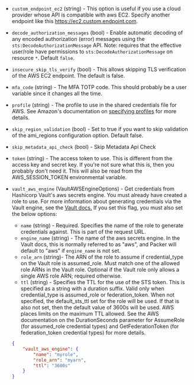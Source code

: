 <!-- Code generated from the comments of the AccessConfig struct in builder/amazon/common/access_config.go; DO NOT EDIT MANUALLY -->

-   `custom_endpoint_ec2` (string) - This option is useful if you use a cloud
    provider whose API is compatible with aws EC2. Specify another endpoint
    like this https://ec2.custom.endpoint.com.
    
-   `decode_authorization_messages` (bool) - Enable automatic decoding of any encoded authorization (error) messages
    using the `sts:DecodeAuthorizationMessage` API. Note: requires that the
    effective user/role have permissions to `sts:DecodeAuthorizationMessage`
    on resource `*`. Default `false`.
    
-   `insecure_skip_tls_verify` (bool) - This allows skipping TLS
    verification of the AWS EC2 endpoint. The default is false.
    
-   `mfa_code` (string) - The MFA TOTP code. This should probably be a user variable since it
    changes all the time.
    
-   `profile` (string) - The profile to use in the shared credentials file for
    AWS. See Amazon's documentation on [specifying
    profiles](https://docs.aws.amazon.com/sdk-for-go/v1/developer-guide/configuring-sdk.html#specifying-profiles)
    for more details.
    
-   `skip_region_validation` (bool) - Set to true if you want to skip
    validation of the ami_regions configuration option. Default false.
    
-   `skip_metadata_api_check` (bool) - Skip Metadata Api Check
-   `token` (string) - The access token to use. This is different from the
    access key and secret key. If you're not sure what this is, then you
    probably don't need it. This will also be read from the AWS_SESSION_TOKEN
    environmental variable.
    
-   `vault_aws_engine` (VaultAWSEngineOptions) - Get credentials from Hashicorp Vault's aws secrets engine. You must
    already have created a role to use. For more information about
    generating credentials via the Vault engine, see the [Vault
    docs.](https://www.vaultproject.io/api/secret/aws/index.html#generate-credentials)
    If you set this flag, you must also set the below options:
    -   `name` (string) - Required. Specifies the name of the role to generate
        credentials against. This is part of the request URL.
    -   `engine_name` (string) - The name of the aws secrets engine. In the
        Vault docs, this is normally referred to as "aws", and Packer will
        default to "aws" if `engine_name` is not set.
    -   `role_arn` (string)- The ARN of the role to assume if credential\_type
        on the Vault role is assumed\_role. Must match one of the allowed role
        ARNs in the Vault role. Optional if the Vault role only allows a single
        AWS role ARN; required otherwise.
    -   `ttl` (string) - Specifies the TTL for the use of the STS token. This
        is specified as a string with a duration suffix. Valid only when
        credential\_type is assumed\_role or federation\_token. When not
        specified, the default\_sts\_ttl set for the role will be used. If that
        is also not set, then the default value of 3600s will be used. AWS
        places limits on the maximum TTL allowed. See the AWS documentation on
        the DurationSeconds parameter for AssumeRole (for assumed\_role
        credential types) and GetFederationToken (for federation\_token
        credential types) for more details.
    
    ``` json
    {
        "vault_aws_engine": {
            "name": "myrole",
            "role_arn": "myarn",
            "ttl": "3600s"
        }
    }
    ```
    